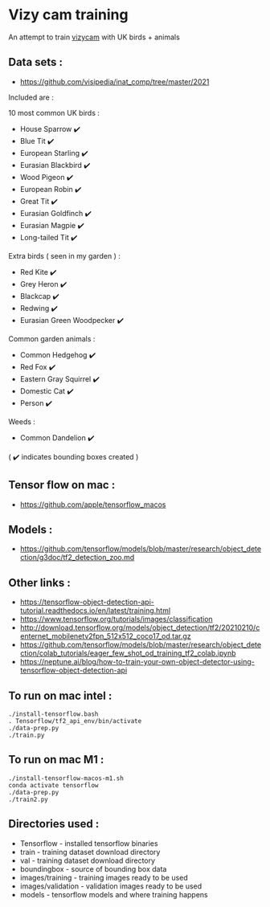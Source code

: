 # Vizy cam training

An attempt to train [vizycam](https://vizycam.com/) with UK birds + animals

## Data sets :

* https://github.com/visipedia/inat_comp/tree/master/2021

Included are :

10 most common UK birds :

* House Sparrow :heavy_check_mark:
* Blue Tit :heavy_check_mark:
* European Starling :heavy_check_mark:
* Eurasian Blackbird :heavy_check_mark:
* Wood Pigeon :heavy_check_mark:
* European Robin :heavy_check_mark:
* Great Tit :heavy_check_mark:
* Eurasian Goldfinch :heavy_check_mark:
* Eurasian Magpie :heavy_check_mark:
* Long-tailed Tit :heavy_check_mark:

Extra birds ( seen in my garden ) :

* Red Kite :heavy_check_mark:
* Grey Heron :heavy_check_mark:
* Blackcap :heavy_check_mark:
* Redwing :heavy_check_mark:
* Eurasian Green Woodpecker :heavy_check_mark:

Common garden animals :

* Common Hedgehog :heavy_check_mark:
* Red Fox :heavy_check_mark:
* Eastern Gray Squirrel :heavy_check_mark:
* Domestic Cat :heavy_check_mark:
* Person :heavy_check_mark:

Weeds :

* Common Dandelion :heavy_check_mark:

( :heavy_check_mark: indicates bounding boxes created )

## Tensor flow on mac :

* https://github.com/apple/tensorflow_macos

## Models :

* https://github.com/tensorflow/models/blob/master/research/object_detection/g3doc/tf2_detection_zoo.md

## Other links :

* https://tensorflow-object-detection-api-tutorial.readthedocs.io/en/latest/training.html
* https://www.tensorflow.org/tutorials/images/classification
* http://download.tensorflow.org/models/object_detection/tf2/20210210/centernet_mobilenetv2fpn_512x512_coco17_od.tar.gz
* https://github.com/tensorflow/models/blob/master/research/object_detection/colab_tutorials/eager_few_shot_od_training_tf2_colab.ipynb
* https://neptune.ai/blog/how-to-train-your-own-object-detector-using-tensorflow-object-detection-api

## To run on mac intel :

    ./install-tensorflow.bash
    . Tensorflow/tf2_api_env/bin/activate
    ./data-prep.py
    ./train.py

## To run on mac M1 :

    ./install-tensorflow-macos-m1.sh
    conda activate tensorflow
    ./data-prep.py
    ./train2.py

## Directories used :

* Tensorflow - installed tensorflow binaries
* train - training dataset download directory
* val - training dataset download directory
* boundingbox - source of bounding box data
* images/training - training images ready to be used
* images/validation - validation images ready to be used
* models - tensorflow models and where training happens

